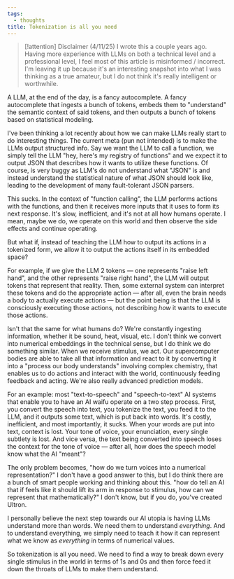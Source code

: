 ```yaml
---
tags:
  - thoughts
title: Tokenization is all you need
---
```


> [!attention] Disclaimer (4/11/25)
> I wrote this a couple years ago. Having more experience with LLMs on both a technical level and a professional level, I feel most of this article is misinformed / incorrect. I'm leaving it up because it's an interesting snapshot into what I was thinking as a true amateur, but I do not think it's really intelligent or worthwhile.

A LLM, at the end of the day, is a fancy autocomplete. A fancy autocomplete that ingests a bunch of tokens, embeds them to "understand" the semantic context of said tokens, and then outputs a bunch of tokens based on statistical modeling.

I've been thinking a lot recently about how we can make LLMs really start to do interesting things. The current meta (pun not intended) is to make the LLMs output structured info. Say we want the LLM to call a function, we simply tell the LLM "hey, here's my registry of functions" and we expect it to output JSON that describes how it wants to utilize these functions. Of course, is very buggy as LLM's do not understand what "JSON" is and instead understand the statistical nature of what JSON should look like, leading to the development of many fault-tolerant JSON parsers.

This sucks. In the context of "function calling", the LLM performs actions with the functions, and then it receives more inputs that it uses to form its next response. It's slow, inefficient, and it's not at all how humans operate. I mean, maybe we do, we operate on this world and then observe the side effects and continue operating.

But what if, instead of teaching the LLM how to output its actions in a tokenized form, we allow it to output the actions itself in its embedded space?

For example, if we give the LLM 2 tokens — one represents "raise left hand", and the other represents "raise right hand", the LLM will output tokens that represent that reality. Then, some external system can interpret these tokens and do the appropriate action — after all, even the brain needs a body to actually execute actions — but the point being is that the LLM is consciously executing those actions, not describing _how_ it wants to execute those actions.

Isn't that the same for what humans do? We're constantly ingesting information, whether it be sound, heat, visual, etc. I don't think we convert into numerical embeddings in the technical sense, but I do think we do something similar. When we receive stimulus, we act. Our supercomputer bodies are able to take all that information and react to it by converting it into a "process our body understands" involving complex chemistry, that enables us to do actions and interact with the world, continuously feeding feedback and acting. We're also really advanced prediction models.

For an example: most "text-to-speech" and "speech-to-text" AI systems that enable you to have an AI waifu operate on a two step process. First, you convert the speech into text, you tokenize the text, you feed it to the LLM, and it outputs some text, which is put back into words. It's costly, inefficient, and most importantly, it sucks. When your words are put into text, context is lost. Your tone of voice, your enunciation, every single subtlety is lost. And vice versa, the text being converted into speech loses the context for the tone of voice — after all, how does the speech model know what the AI "meant"?

The only problem becomes, "how do we turn voices into a numerical representation?" I don't have a good answer to this, but I do think there are a bunch of smart people working and thinking about this. "how do tell an AI that if feels like it should lift its arm in response to stimulus, how can we represent that mathematically?" I don't know, but if you do, you've created Ultron.

I personally believe the next step towards our AI utopia is having LLMs understand more than words. We need them to understand _everything_. And to understand everything, we simply need to teach it how it can represent what we know as _everything_ in terms of numerical values.

So tokenization is all you need. We need to find a way to break down every single stimulus in the world in terms of 1s and 0s and then force feed it down the throats of LLMs to make them understand.
